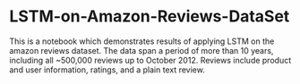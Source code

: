 # LSTM-on-Amazon-Reviews-DataSet
This is a notebook  which demonstrates results of applying LSTM on the amazon reviews dataset. The data span a period of more than 10 years, including all ~500,000 reviews up to October 2012. Reviews include product and user information, ratings, and a plain text review. 

